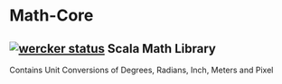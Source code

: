 # Math-Core
[![wercker status](https://app.wercker.com/status/315b8bc859729a3a4361447957363de9/m "wercker status")](https://app.wercker.com/project/bykey/315b8bc859729a3a4361447957363de9)
Scala Math Library
---

Contains Unit Conversions of Degrees, Radians, Inch, Meters and Pixel

